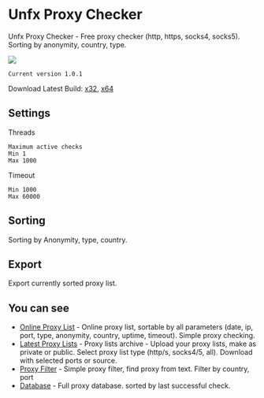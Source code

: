 # Unfx Proxy Checker
Unfx Proxy Checker - Free proxy checker (http, https, socks4, socks5). Sorting by anonymity, country, type.

![](https://i.snag.gy/0slfPm.jpg)

```
Current version 1.0.1
```

Download Latest Build:
[x32](https://unforceproxy.ru/download/UNFX-PROXY-CHECKER-win32-ia32.rar), [x64](https://unforceproxy.ru/download/UNFX-PROXY-CHECKER-win32-x64.rar)

## Settings
Threads
```
Maximum active checks
Min 1
Max 1000
```
Timeout
```
Min 1000
Max 60000
```

## Sorting
Sorting by Anonymity, type, country.

## Export
Export currently sorted proxy list.

## You can see

* [Online Proxy List](https://unforceproxy.ru/) - Online proxy list, sortable by all parameters (date, ip, port, type, anonymity, country, uptime, timeout). Simple proxy checking.
* [Latest Proxy Lists](https://unforceproxy.ru/lists/) - Proxy lists archive - Upload your proxy lists, make as private or public. Select proxy list type (http/s, socks4/5, all). Download with selected ports or source.
* [Proxy Filter](https://unforceproxy.ru/filter) - Simple proxy filter, find proxy from text. Filter by country, port
* [Database](https://unforceproxy.ru/proxy/) - Full proxy database. sorted by last successful check.